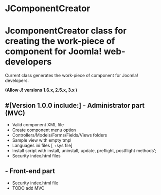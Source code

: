 # JComponentCreator
JcomponentCreator class for creating the work-piece of component for Joomla! web-developers
==============
Current class generates the work-piece of component for Joomla! developers.

**(Allow J! versions 1.6.x, 2.5.x, 3.x )**

#[Version 1.0.0 include:]
**- Administrator part (MVC)**
--------------
- Valid component XML file
- Create component menu option
- Controllers/Models/Forms/Fields/Views folders
- Sample view with empty tmpl
- Languages ini files [ +sys file]
- Install script with install, uninstall, update, preflight, postflight methods';
- Security index.html files

**- Front-end part**
--------------
* Security index.html file
* TODO add MVC
